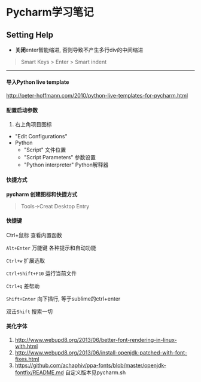 Pycharm学习笔记
===========

Setting Help
------------

- **关闭**enter智能缩进, 否则导致不产生多行div的中间缩进

> Smart Keys > Enter > Smart indent

---

#### 导入Python live template
<http://peter-hoffmann.com/2010/python-live-templates-for-pycharm.html>

#### 配置启动参数

1. 右上角项目图标
- "Edit Configurations"
- Python
    - "Script"  文件位置
    - "Script Parameters"   参数设置
    - "Python interpreter"  Python解释器

#### 快捷方式
**pycharm 创建图标和快捷方式**
> Tools->Creat Desktop Entry

#### 快捷键
Ctrl+鼠标 查看内置函数

`Alt+Enter` 万能键 各种提示和自动功能

`Ctrl+w` 扩展选取

`Ctrl+Shift+F10` 运行当前文件

`Ctrl+q` 差帮助

`Shift+Enter` 向下插行, 等于sublime的ctrl+enter

双击`Shift` 搜索一切

#### 美化字体
1. http://www.webupd8.org/2013/06/better-font-rendering-in-linux-with.html
2. http://www.webupd8.org/2013/06/install-openjdk-patched-with-font-fixes.html
3. https://github.com/achaphiv/ppa-fonts/blob/master/openjdk-fontfix/README.md
   自定义版本见pycharm.sh
